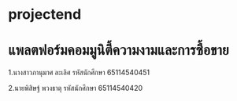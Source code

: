 ﻿# projectend
# แพลตฟอร์มคอมมูนิตี้ความงามและการซื้อขาย 

1.นางสาวภานุมาศ ละเลิศ รหัสนักศึกษา 65114540451

2.นายพิสิษฐ์ พวงธาตุ รหัสนักศึกษา 65114540420

